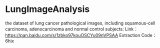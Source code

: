 # LungImageAnalysis
the dataset of lung cancer pathological images, including squamous-cell carcinoma, adenocarcinoma and normal control subjects:
Link：https://pan.baidu.com/s/1zbko97kouOSCYu09nVPSAA 
Extraction Code：6hix
